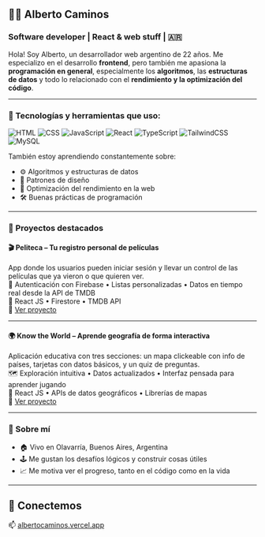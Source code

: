 ## 🧑‍💻 Alberto Caminos

### Software developer | React & web stuff | 🇦🇷

Hola! Soy Alberto, un desarrollador web argentino de 22 años. Me especializo en el desarrollo **frontend**, pero también me apasiona la **programación en general**, especialmente los **algoritmos**, las **estructuras de datos** y todo lo relacionado con el **rendimiento y la optimización del código**.

---

### 🚀 Tecnologías y herramientas que uso:

![HTML](https://img.shields.io/badge/-HTML-E34F26?style=flat-square&logo=html5&logoColor=white)
![CSS](https://img.shields.io/badge/-CSS-1572B6?style=flat-square&logo=css3)
![JavaScript](https://img.shields.io/badge/-JavaScript-F7DF1E?style=flat-square&logo=javascript&logoColor=black)
![React](https://img.shields.io/badge/-React-61DAFB?style=flat-square&logo=react)
![TypeScript](https://img.shields.io/badge/TypeScript-3178C6?style=flat-square&logo=typescript&logoColor=white)
![TailwindCSS](https://img.shields.io/badge/Tailwind_CSS-06B6D4?style=flat-square&logo=tailwind-css&logoColor=white)
![MySQL](https://img.shields.io/badge/MySQL-4479A1?style=flat-square&logo=mysql&logoColor=white)

También estoy aprendiendo constantemente sobre:
- ⚙️ Algoritmos y estructuras de datos
- 🧠 Patrones de diseño
- 🔧 Optimización del rendimiento en la web
- 🛠️ Buenas prácticas de programación

---

### 📂 Proyectos destacados

#### 🎬 **Peliteca** – Tu registro personal de películas  
App donde los usuarios pueden iniciar sesión y llevar un control de las películas que ya vieron o que quieren ver.  
🍿 Autenticación con Firebase • Listas personalizadas • Datos en tiempo real desde la API de TMDB  
🔧 React JS • Firestore • TMDB API  
🔗 [Ver proyecto](https://tv-track-24.web.app/)

---

#### 🌍 **Know the World** – Aprende geografía de forma interactiva  
Aplicación educativa con tres secciones: un mapa clickeable con info de países, tarjetas con datos básicos, y un quiz de preguntas.  
🗺️ Exploración intuitiva • Datos actualizados • Interfaz pensada para aprender jugando  
🔧 React JS • APIs de datos geográficos • Librerías de mapas  
🔗 [Ver proyecto](https://know-the-world-three.vercel.app/)

---

### 📍 Sobre mí

- 🏠 Vivo en Olavarría, Buenos Aires, Argentina  
- 🕹️ Me gustan los desafíos lógicos y construir cosas útiles  
- 📈 Me motiva ver el progreso, tanto en el código como en la vida

---

## 🤝 Conectemos

📫 [albertocaminos.vercel.app](https://albertocaminos.vercel.app)
